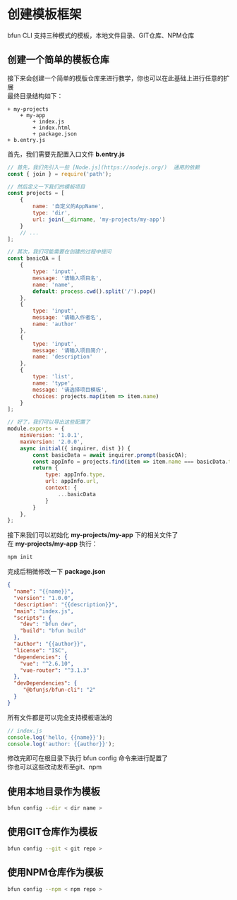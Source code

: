 # 创建模板框架

bfun CLI 支持三种模式的模板，本地文件目录、GIT仓库、NPM仓库

## 创建一个简单的模板仓库

接下来会创建一个简单的模版仓库来进行教学，你也可以在此基础上进行任意的扩展  
最终目录结构如下：

```
+ my-projects  
    + my-app  
        + index.js  
        + index.html  
        + package.json  
+ b.entry.js
```

首先，我们需要先配置入口文件 **b.entry.js**

```javascript
// 首先，我们先引入一些 [Node.js](https://nodejs.org/)  通用的依赖
const { join } = require('path');

// 然后定义一下我们的模板项目
const projects = [
    {
        name: '自定义的AppName',
        type: 'dir',
        url: join(__dirname, 'my-projects/my-app')
    }
    // ...
];

// 其次，我们可能需要在创建的过程中提问
const basicQA = [
    {
        type: 'input',
        message: '请输入项目名',
        name: 'name',
        default: process.cwd().split('/').pop()
    },
    {
        type: 'input',
        message: '请输入作者名',
        name: 'author'
    },
    {
        type: 'input',
        message: '请输入项目简介',
        name: 'description'
    },
    {
        type: 'list',
        name: 'type',
        message: '请选择项目模板',
        choices: projects.map(item => item.name)
    }
];

// 好了，我们可以导出这些配置了
module.exports = {
    minVersion: '1.0.1',
    maxVersion: '2.0.0',
    async initial({ inquirer, dist }) {
        const basicData = await inquirer.prompt(basicQA);
        const appInfo = projects.find(item => item.name === basicData.type);
        return {
            type: appInfo.type,
            url: appInfo.url,
            context: {
                ...basicData
            }
        }
    },
};
```

接下来我们可以初始化 **my-projects/my-app** 下的相关文件了  
在 **my-projects/my-app** 执行：

```bash
npm init
```

完成后稍微修改一下 **package.json**
```json
{
  "name": "{{name}}",
  "version": "1.0.0",
  "description": "{{description}}",
  "main": "index.js",
  "scripts": {
    "dev": "bfun dev",
    "build": "bfun build"
  },
  "author": "{{author}}",
  "license": "ISC",
  "dependencies": {
    "vue": "^2.6.10",
    "vue-router": "^3.1.3"
  },
  "devDependencies": {
     "@bfunjs/bfun-cli": "2"
  }
}
```

所有文件都是可以完全支持模板语法的
```javascript
// index.js
console.log('hello, {{name}}');
console.log('author: {{author}}');
```

修改完即可在根目录下执行 bfun config 命令来进行配置了  
你也可以这些改动发布至git、npm

## 使用本地目录作为模板
```bash
bfun config --dir < dir name >
```

## 使用GIT仓库作为模板
```bash
bfun config --git < git repo >
```

## 使用NPM仓库作为模板
```bash
bfun config --npm < npm repo >
```
